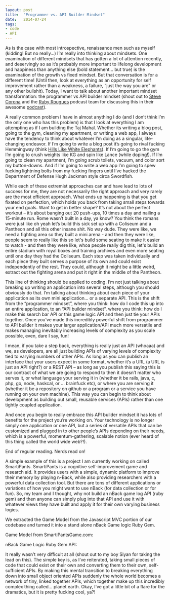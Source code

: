 ```yaml
---
layout: post
title:  "Programmer vs. API Builder Mindset"
date:   2014-07-24
tags:
- code
- API
---
```


As is the case with most introspective, renaissance men such as <span class='tooltip' title='renaissanceman.jpg'>myself</span> (kidding! But no really…) I’m really into thinking about mindsets. One examination of different mindsets that has gotten a lot of attention recently, and deservingly so as it’s probably more important to lifelong development and happiness than anything else (bold statement… but true) is the examination of the growth vs fixed mindset. But that conversation is for a different time! (Until then, look at everything as an opportunity for self improvement rather than a weakness, a failure, “just the way you are" or any other bullshit). Today, I want to talk about another important mindset transformation: the programmer vs API builder mindset (shout out to <a href='http://stevecorona.com/'>Steve Corona</a> and the <a href='http://rubyrogues.com/'>Ruby Rougues</a> podcast team for discussing this in their awesome <a href='http://rubyrogues.com/162-rr-scaling-rails-with-steve-corona/'>podcast</a>).

A really common problem I have in almost anything I do (and I don’t think I’m the only one who has this problem) is that I look at everything I am attempting as if I am <span class='tooltip' title='tajmahal.jpg'>building the Taj Mahal</span>. Whether its writing a blog post, going to the gym, cleaning my apartment, or writing a web app, I always have the tendency to think about whatever I’m doing as a singular, life-changing endeavor. If I’m going to write a blog post it’s going to rival fucking Hemmingway (think <a href='http://blogs.baruch.cuny.edu//greatworksspring2014/files/2014/03/Hills-Like-White-Elephants-Ernest-Hemingway.pdf'>Hills Like White Elephants</a>). If I’m going to go the gym I’m going to <span class='tooltip' title='kg.jpg'>crush weights like KG</span> and <span class='tooltip' title='lance.jpg'>spin like Lance</span> (while doping!). If I’m going to clean my apartment, I’m going scrub toilets, vacuum, and color sort my button-downs. And if I’m going to write a web app I’m going to <span class='tooltip' title='swordfish.gif'>spew fucking lightning bolts from my fucking fingers until I’ve hacked the Department of Defense Hugh Jackman style circa Swordfish</span>.

While each of these extremist approaches can and have lead to lots of success for me, they are not necessarily the right approach and very rarely are the most efficient approach. What ends up happening is that you get fixated on perfection, which holds you back from taking small steps towards your end goals. Want to get in better shape? It’s not about the perfect workout – it’s about banging out 20 push-ups, 10 times a day and nailing a 15-minute run. Rome wasn’t built in a day, ya know? You think the romans were just like oh yeah let’s build this <span class='tooltip' title='roman.jpg'>sick set up with a  Coliseum and a Pantheon</span> and all this other insane shit. No way dude. They were like, we need a fighting area so they built a mini arena - and then they were like, people seem to really like this so let's build some seating to make it easier to watch - and then they were like, whoa people really dig this, let's build an entire stadium with royal boxes and training archives and even more seating until one day they had the Coliseum. Each step was taken individually and each piece they built serves a purpose of its own and could exist independently of the rest. They could, although it might be a little weird, extract out the fighting arena and put it right in the middle of the Pantheon.

This line of thinking should be applied to coding. I’m not just talking about breaking up writing an application into several steps, although you should obviously do that. I’m talking about thinking about each piece of your application as its own mini application… or a separate API. This is the shift from the “programmer mindset”, where you think: how do I code this up into an entire application, to an “API builder mindset”, where you think: how do I make this search bar API or this game logic API and then just tie your APIs together. Once you’ve made this incredibly powerful shift from programmer to API builder it makes your larger application/API much more versatile and makes managing inevitably increasing levels of complexity as you scale possible, even, dare I say, <span class='tooltip' title='fun.jpg'>fun</span>!

I mean, if you take a step back, everything is really just an API (<span class='tooltip' title='whoa.jpg'>whoaaa</span>) and we, as developers, are all just building APIs of varying levels of complexity tied to varying numbers of other APIs. As long as you can publish an interface that your users expect in some format, whether it’s a URL (a URL is just an API right?) or a REST API – as long as you publish this saying this is our contract of what we are going to respond to then it doesn’t matter who serves it, or what language your serving it in (whether it be rails, java, c, php, go, node, haskcal, or ... brainfuck etc), or where you are serving it (whether it be a repository on github or a program or a service you have running on your own machine). This way you can begin to think about development as building out small, reusable services (APIs) rather than one tightly coupled application.

And once you begin to really embrace this API builder mindset it has lots of benefits for the project you’re working on. Your technology is no longer simply one application or one API, but a series of versatile APIs that can be customized and plugged in to other people’s APIs depending on their needs, which is a powerful, momentum-gathering, scalable notion (ever heard of this thing called the <span class='tooltip' title='worldwideweb.jpg'>world wide web</span>?!).

End of regular reading. Nerds read on!

A simple example of this is a project I am currently working on called SmartiPants. SmartiPants is a cognitive self-improvement game and research aid. It provides users with a simple, dynamic platform to improve their memory by playing n-Back, while also providing researchers with a powerful data collection tool. But there are tons of different applications or variations of how you might want to use nBack (for data collection or for fun). So, my team and I thought, why not build an nBack game log API (ruby gem) and then anyone can simply plug into that API and use it with whatever views they have built and apply it for their own varying business logics.

We extracted the Game Model from the Javascript MVC portion of our codebase and turned it into a stand alone nBack Game logic Ruby Gem.

Game Model from SmartiPantsGame.com:


nBack Game Logic Ruby Gem API:


It really wasn’t very difficult at all (shout out to my boy Siyan for taking the lead on this). The simple key is, as I’ve reiterated, taking small pieces of code that could exist on their own and converting them to their own, self-sufficient APIs. By making this mental transition to breaking everything down into small object oriented APIs suddenly the whole world becomes a network of tiny, linked together APIs, which together make up this incredibly complex thing called… planet earth. Okay, I’ve got a little bit of a <span class='tooltip' title='dramatics.jpg'>flare for the dramatics</span>, but it is pretty fucking cool, ya?!

